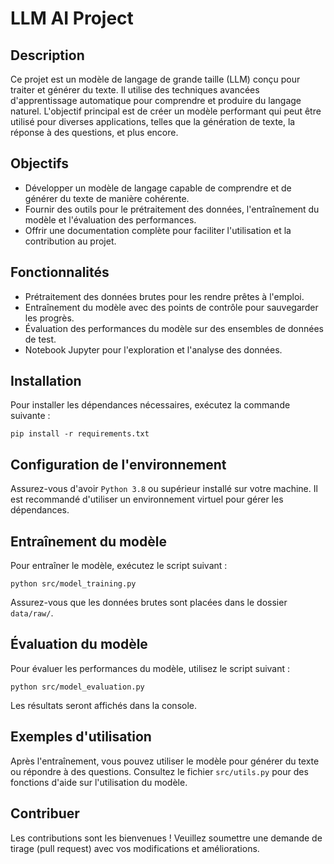 # LLM AI Project

## Description
Ce projet est un modèle de langage de grande taille (LLM) conçu pour traiter et générer du texte. Il utilise des techniques avancées d'apprentissage automatique pour comprendre et produire du langage naturel. L'objectif principal est de créer un modèle performant qui peut être utilisé pour diverses applications, telles que la génération de texte, la réponse à des questions, et plus encore.

## Objectifs
- Développer un modèle de langage capable de comprendre et de générer du texte de manière cohérente.
- Fournir des outils pour le prétraitement des données, l'entraînement du modèle et l'évaluation des performances.
- Offrir une documentation complète pour faciliter l'utilisation et la contribution au projet.

## Fonctionnalités
- Prétraitement des données brutes pour les rendre prêtes à l'emploi.
- Entraînement du modèle avec des points de contrôle pour sauvegarder les progrès.
- Évaluation des performances du modèle sur des ensembles de données de test.
- Notebook Jupyter pour l'exploration et l'analyse des données.

## Installation
Pour installer les dépendances nécessaires, exécutez la commande suivante :

```
pip install -r requirements.txt
```

## Configuration de l'environnement
Assurez-vous d'avoir `Python 3.8` ou supérieur installé sur votre machine. Il est recommandé d'utiliser un environnement virtuel pour gérer les dépendances.

## Entraînement du modèle
Pour entraîner le modèle, exécutez le script suivant :

```
python src/model_training.py
```

Assurez-vous que les données brutes sont placées dans le dossier `data/raw/`.

## Évaluation du modèle
Pour évaluer les performances du modèle, utilisez le script suivant :

```
python src/model_evaluation.py
```

Les résultats seront affichés dans la console.

## Exemples d'utilisation
Après l'entraînement, vous pouvez utiliser le modèle pour générer du texte ou répondre à des questions. Consultez le fichier `src/utils.py` pour des fonctions d'aide sur l'utilisation du modèle.

## Contribuer
Les contributions sont les bienvenues ! Veuillez soumettre une demande de tirage (pull request) avec vos modifications et améliorations.
